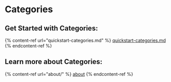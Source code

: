 # Categories

## Get Started with Categories:

{% content-ref url="quickstart-categories.md" %}
[quickstart-categories.md](quickstart-categories.md)
{% endcontent-ref %}

## Learn more about Categories:

{% content-ref url="about/" %}
[about](about/)
{% endcontent-ref %}

